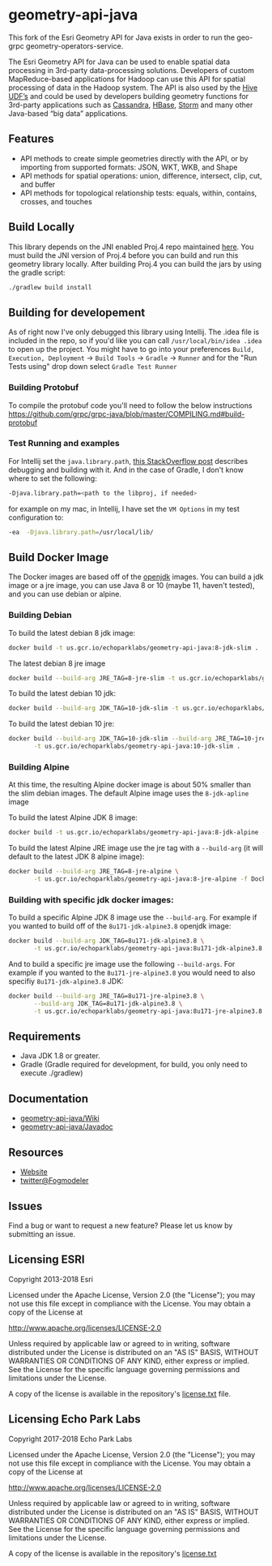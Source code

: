 

# geometry-api-java

This fork of the Esri Geometry API for Java exists in order to run the geo-grpc geometry-operators-service. 

The Esri Geometry API for Java can be used to enable spatial data processing in 3rd-party data-processing solutions.  Developers of custom MapReduce-based applications for Hadoop can use this API for spatial processing of data in the Hadoop system.  The API is also used by the [Hive UDF’s](https://github.com/Esri/spatial-framework-for-hadoop) and could be used by developers building geometry functions for 3rd-party applications such as [Cassandra]( https://cassandra.apache.org/), [HBase](http://hbase.apache.org/), [Storm](http://storm-project.net/) and many other Java-based “big data” applications.

## Features
* API methods to create simple geometries directly with the API, or by importing from supported formats: JSON, WKT, WKB, and Shape
* API methods for spatial operations: union, difference, intersect, clip, cut, and buffer
* API methods for topological relationship tests: equals, within, contains, crosses, and touches


## Build Locally

This library depends on the JNI enabled Proj.4 repo maintained [here](https://github.com/geo-grpc/proj.4). You must build the JNI version of Proj.4 before you can build and run this geometry library locally. After building Proj.4 you can build the jars by using the gradle script:
```bash
./gradlew build install
```

## Building for developement

As of right now I've only debugged this library using Intellij. The .idea file is included in the repo, so if you'd like you can call `/usr/local/bin/idea .idea` to open up the project. You might have to go into your preferences `Build, Execution, Deployment` -> `Build Tools` -> `Gradle` -> `Runner` and for the "Run Tests using" drop down select `Gradle Test Runner`

### Building Protobuf
To compile the protobuf code you'll need to follow the below instructions
https://github.com/grpc/grpc-java/blob/master/COMPILING.md#build-protobuf

### Test Running and examples
For Intellij set the `java.library.path`, [this StackOverflow post](http://stackoverflow.com/a/19311972/445372) describes debugging and building with it. And in the case of Gradle, I don't know where to set the following:
```bash
-Djava.library.path=<path to the libproj, if needed>
```
for example on my mac, in Intellij, I have set the `VM Options` in my test configuration to:
```bash
-ea  -Djava.library.path=/usr/local/lib/
```

## Build Docker Image

The Docker images are based off of the [openjdk](https://hub.docker.com/_/openjdk/) images. You can build a jdk image or a jre image, you can use Java 8 or 10 (maybe 11, haven't tested), and you can use debian or alpine.

### Building Debian
To build the latest debian 8 jdk image:
```bash
docker build -t us.gcr.io/echoparklabs/geometry-api-java:8-jdk-slim .
```
The latest debian 8 jre image
```bash
docker build --build-arg JRE_TAG=8-jre-slim -t us.gcr.io/echoparklabs/geometry-api-java:8-jre-slim .
```
To build the latest debian 10 jdk:
```bash
docker build --build-arg JDK_TAG=10-jdk-slim -t us.gcr.io/echoparklabs/geometry-api-java:10-jdk-slim .
```
To build the latest debian 10 jre:
```bash
docker build --build-arg JDK_TAG=10-jdk-slim --build-arg JRE_TAG=10-jre-slim \
       -t us.gcr.io/echoparklabs/geometry-api-java:10-jdk-slim .
```


### Building Alpine
At this time, the resulting Alpine docker image is about 50% smaller than the slim debian images. The default Alpine image uses the `8-jdk-apline` image

To build the latest Alpine JDK 8 image:
```bash
docker build -t us.gcr.io/echoparklabs/geometry-api-java:8-jdk-alpine -f Dockerfile.alpine .
```

To build the latest Alpine JRE image use the jre tag with a `--build-arg` (it will default to the latest JDK 8 alpine image):
```bash
docker build --build-arg JRE_TAG=8-jre-alpine \
       -t us.gcr.io/echoparklabs/geometry-api-java:8-jre-alpine -f Dockerfile.alpine .
```


### Building with specific jdk docker images:

To build a specific Alpine JDK 8 image use the `--build-arg`. For example if you wanted to build off of the `8u171-jdk-alpine3.8` openjdk image:
```bash
docker build --build-arg JDK_TAG=8u171-jdk-alpine3.8 \
       -t us.gcr.io/echoparklabs/geometry-api-java:8u171-jdk-alpine3.8 -f Dockerfile.alpine .
```

And to build a specific jre image use the following `--build-args`. For example if you wanted to the `8u171-jre-alpine3.8`  you would need to also specifiy `8u171-jdk-alpine3.8` JDK:
```bash
docker build --build-arg JRE_TAG=8u171-jre-alpine3.8 \
       --build-arg JDK_TAG=8u171-jdk-alpine3.8 \
       -t us.gcr.io/echoparklabs/geometry-api-java:8u171-jre-alpine3.8 -f Dockerfile.alpine .
```


## Requirements

* Java JDK 1.8 or greater.
* Gradle (Gradle required for development, for build, you only need to execute ./gradlew)

## Documentation
* [geometry-api-java/Wiki](https://github.com/Esri/geometry-api-java/wiki/)
* [geometry-api-java/Javadoc](http://esri.github.com/geometry-api-java/javadoc/)

## Resources

* [Website](http://echoparklabs.io)
* [twitter@Fogmodeler](http://twitter.com/Fogmodeler)

## Issues

Find a bug or want to request a new feature?  Please let us know by submitting an issue.

## Licensing ESRI
Copyright 2013-2018 Esri

Licensed under the Apache License, Version 2.0 (the "License");
you may not use this file except in compliance with the License.
You may obtain a copy of the License at

   http://www.apache.org/licenses/LICENSE-2.0

Unless required by applicable law or agreed to in writing, software
distributed under the License is distributed on an "AS IS" BASIS,
WITHOUT WARRANTIES OR CONDITIONS OF ANY KIND, either express or implied.
See the License for the specific language governing permissions and
limitations under the License.

A copy of the license is available in the repository's [license.txt](https://raw.github.com/Esri/geometry-api-java/master/license.txt) file.

## Licensing Echo Park Labs

Copyright 2017-2018 Echo Park Labs

Licensed under the Apache License, Version 2.0 (the "License");
you may not use this file except in compliance with the License.
You may obtain a copy of the License at

   http://www.apache.org/licenses/LICENSE-2.0

Unless required by applicable law or agreed to in writing, software
distributed under the License is distributed on an "AS IS" BASIS,
WITHOUT WARRANTIES OR CONDITIONS OF ANY KIND, either express or implied.
See the License for the specific language governing permissions and
limitations under the License.

A copy of the license is available in the repository's [license.txt](https://raw.github.com/geo-grpc/geometry-api-java/master/license.txt)
